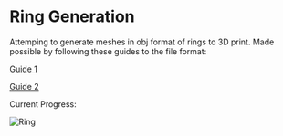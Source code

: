 # Ring Generation

Attemping to generate meshes in obj format of rings to 3D print. Made possible by following these guides to the file format:


[Guide 1](http://paulbourke.net/dataformats/obj/)

[Guide 2](https://www.cs.cmu.edu/~mbz/personal/graphics/obj.html)


Current Progress:

![Ring](https://i.imgur.com/53g3uzr.png)



